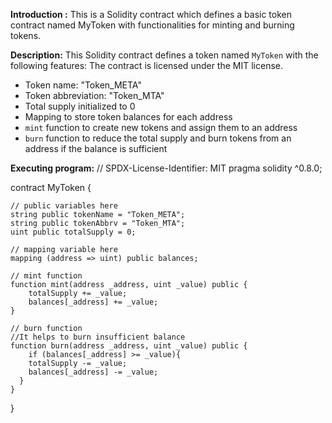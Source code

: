 **Introduction :**
This is a Solidity contract which defines a basic token contract named MyToken with functionalities for minting and burning tokens.

****Description:****
This Solidity contract defines a token named `MyToken` with the following features:
The contract is licensed under the MIT license.

- Token name: "Token_META"
- Token abbreviation: "Token_MTA"
- Total supply initialized to 0
- Mapping to store token balances for each address
- `mint` function to create new tokens and assign them to an address
- `burn` function to reduce the total supply and burn tokens from an address if the balance is sufficient

**Executing program:**
// SPDX-License-Identifier: MIT
pragma solidity ^0.8.0;

contract MyToken {

    // public variables here
    string public tokenName = "Token_META";
    string public tokenAbbrv = "Token_MTA";
    uint public totalSupply = 0;

    // mapping variable here
    mapping (address => uint) public balances;

    // mint function
    function mint(address _address, uint _value) public {
        totalSupply += _value;
        balances[_address] += _value;
    }

    // burn function
    //It helps to burn insufficient balance
    function burn(address _address, uint _value) public {
        if (balances[_address] >= _value){ 
        totalSupply -= _value;
        balances[_address] -= _value;
      }
    }
  }
